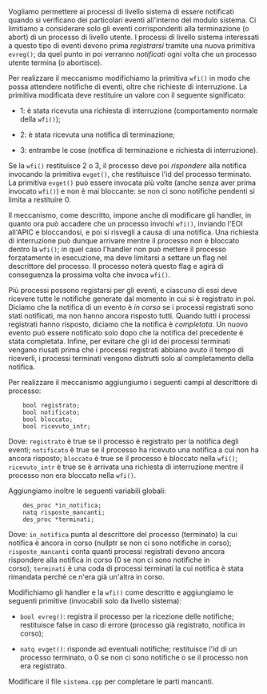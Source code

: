 Vogliamo permettere ai processi di livello sistema di essere notificati
quando si verificano dei particolari eventi all'interno del modulo
sistema. Ci limitiamo a considerare solo gli eventi corrispondenti alla
terminazione (o abort) di un processo di livello utente. I processi di
livello sistema interessati a questo tipo di eventi devono prima
*registrarsi* tramite una nuova primitiva `evreg()`; da quel punto in
poi verranno *notificati* ogni volta che un processo utente termina (o
abortisce).

Per realizzare il meccanismo modifichiamo la primitiva `wfi()` in modo
che possa attendere notifiche di eventi, oltre che richieste di
interruzione. La primitiva modificata deve restituire un valore con il
seguente significato:

-   1: è stata ricevuta una richiesta di interruzione (comportamento
    normale della `wfi()`);

-   2: è stata ricevuta una notifica di terminazione;

-   3: entrambe le cose (notifica di terminazione e richiesta di
    interruzione).

Se la `wfi()` restituisce 2 o 3, il processo deve poi *rispondere* alla
notifica invocando la primitiva `evget()`, che restituisce l'id del
processo terminato. La primitiva `evget()` può essere invocata più volte
(anche senza aver prima invocato `wfi()`) e non è mai bloccante: se non
ci sono notifiche pendenti si limita a restituire 0.

Il meccanismo, come descritto, impone anche di modificare gli handler,
in quanto ora può accadere che un processo invochi `wfi()`, inviando
l'EOI all'APIC e bloccandosi, e poi si risvegli a causa di una notifica.
Una richiesta di interruzione può dunque arrivare mentre il processo non
è bloccato dentro la `wfi()`; in quel caso l'handler non può mettere il
processo forzatamente in esecuzione, ma deve limitarsi a settare un flag
nel descrittore del processo. Il processo noterà questo flag e agirà di
conseguenza la prossima volta che invoca `wfi()`.

Più processi possono registarsi per gli eventi, e ciascuno di essi deve
ricevere tutte le notifiche generate dal momento in cui si è registrato
in poi. Diciamo che la notifica di un evento è *in corso* se i processi
registrati sono stati notificati, ma non hanno ancora risposto tutti.
Quando tutti i processi registrati hanno risposto, diciamo che la
notifica è *completata*. Un nuovo evento può essere notificato solo dopo
che la notifica del precedente è stata completata. Infine, per evitare
che gli id dei processi terminati vengano riusati prima che i processi
registrati abbiano avuto il tempo di riceverli, i processi terminati
vengono distrutti solo al completamento della notifica.

Per realizzare il meccanismo aggiungiumo i seguenti campi al descrittore
di processo:

        bool registrato;
        bool notificato;
        bool bloccato;
        bool ricevuto_intr;

Dove: `registrato` è true se il processo è registrato per la notifica
degli eventi; `notificato` è true se il processo ha ricevuto una
notifica a cui non ha ancora risposto; `bloccato` è true se il processo
è bloccato nella `wfi()`; `ricevuto_intr` è true se è arrivata una
richiesta di interruzione mentre il processo non era bloccato nella
`wfi()`.

Aggiungiamo inoltre le seguenti variabili globali:

        des_proc *in_notifica;
        natq risposte_mancanti;
        des_proc *terminati;

Dove: `in_notifica` punta al descrittore del processo (terminato) la cui
notifica è ancora in corso (nullptr se non ci sono notifiche in corso);
`risposte_mancanti` conta quanti processi registrati devono ancora
rispondere alla notifica in corso (0 se non ci sono notifiche in
corso); `terminati` è una coda di processi terminati la cui notifica è
stata rimandata perché ce n'era già un'altra in corso.

Modifichiamo gli handler e la `wfi()` come descritto e aggiungiamo le
seguenti primitive (invocabili solo da livello sistema):

-   `bool evreg()`: registra il processo per la ricezione delle
    notifiche; restituisce false in caso di errore (processo già
    registrato, notifica in corso);

-   `natq evget()`: risponde ad eventuali notifiche; restituisce l'id di
    un processo terminato, o 0 se non ci sono notifiche o se il processo
    non era registrato.

Modificare il file `sistema.cpp` per completare le parti mancanti.
